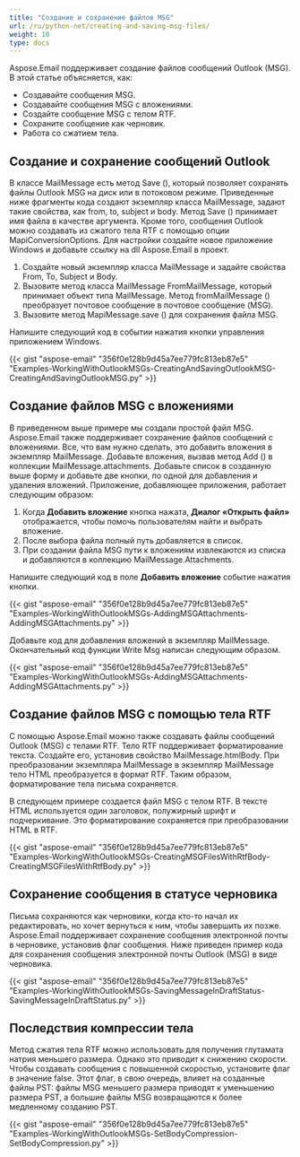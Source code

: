 ```yaml
---
title: "Создание и сохранение файлов MSG"
url: /ru/python-net/creating-and-saving-msg-files/
weight: 10
type: docs
---
```



Aspose.Email поддерживает создание файлов сообщений Outlook (MSG). В этой статье объясняется, как:

- Создавайте сообщения MSG.
- Создавайте сообщения MSG с вложениями.
- Создайте сообщение MSG с телом RTF.
- Сохраните сообщение как черновик.
- Работа со сжатием тела.
## **Создание и сохранение сообщений Outlook**
В классе MailMessage есть метод Save (), который позволяет сохранять файлы Outlook MSG на диск или в потоковом режиме. Приведенные ниже фрагменты кода создают экземпляр класса MailMessage, задают такие свойства, как from, to, subject и body. Метод Save () принимает имя файла в качестве аргумента. Кроме того, сообщения Outlook можно создавать из сжатого тела RTF с помощью опции MapiConversionOptions. Для настройки создайте новое приложение Windows и добавьте ссылку на dll Aspose.Email в проект.

1. Создайте новый экземпляр класса MailMessage и задайте свойства From, To, Subject и Body.
1. Вызовите метод класса MailMessage FromMailMessage, который принимает объект типа MailMessage. Метод fromMailMessage () преобразует почтовое сообщение в почтовое сообщение (MSG).
1. Вызовите метод MapiMessage.save () для сохранения файла MSG.

Напишите следующий код в событии нажатия кнопки управления приложением Windows.



{{< gist "aspose-email" "356f0e128b9d45a7ee779fc813eb87e5" "Examples-WorkingWithOutlookMSGs-CreatingAndSavingOutlookMSG-CreatingAndSavingOutlookMSG.py" >}}
## **Создание файлов MSG с вложениями**
В приведенном выше примере мы создали простой файл MSG. Aspose.Email также поддерживает сохранение файлов сообщений с вложениями. Все, что вам нужно сделать, это добавить вложения в экземпляр MailMessage. Добавьте вложения, вызвав метод Add () в коллекции MailMessage.attachments. Добавьте список в созданную выше форму и добавьте две кнопки, по одной для добавления и удаления вложений. Приложение, добавляющее приложения, работает следующим образом:

1. Когда **Добавить вложение** кнопка нажата, **Диалог «Открыть файл»** отображается, чтобы помочь пользователям найти и выбрать вложение.
1. После выбора файла полный путь добавляется в список.
1. При создании файла MSG пути к вложениям извлекаются из списка и добавляются в коллекцию MailMessage.Attachments.

Напишите следующий код в поле **Добавить вложение** событие нажатия кнопки.



{{< gist "aspose-email" "356f0e128b9d45a7ee779fc813eb87e5" "Examples-WorkingWithOutlookMSGs-AddingMSGAttachments-AddingMSGAttachments.py" >}}

Добавьте код для добавления вложений в экземпляр MailMessage. Окончательный код функции Write Msg написан следующим образом.

{{< gist "aspose-email" "356f0e128b9d45a7ee779fc813eb87e5" "Examples-WorkingWithOutlookMSGs-AddingMSGAttachments-AddingMSGAttachments.py" >}}


## **Создание файлов MSG с помощью тела RTF**
С помощью Aspose.Email можно также создавать файлы сообщений Outlook (MSG) с телами RTF. Тело RTF поддерживает форматирование текста. Создайте его, установив свойство MailMessage.htmlBody. При преобразовании экземпляра MailMessage в экземпляр MailMessage тело HTML преобразуется в формат RTF. Таким образом, форматирование тела письма сохраняется.

В следующем примере создается файл MSG с телом RTF. В тексте HTML используется один заголовок, полужирный шрифт и подчеркивание. Это форматирование сохраняется при преобразовании HTML в RTF.



{{< gist "aspose-email" "356f0e128b9d45a7ee779fc813eb87e5" "Examples-WorkingWithOutlookMSGs-CreatingMSGFilesWithRtfBody-CreatingMSGFilesWithRtfBody.py" >}}
## **Сохранение сообщения в статусе черновика**
Письма сохраняются как черновики, когда кто-то начал их редактировать, но хочет вернуться к ним, чтобы завершить их позже. Aspose.Email поддерживает сохранение сообщения электронной почты в черновике, установив флаг сообщения. Ниже приведен пример кода для сохранения сообщения электронной почты Outlook (MSG) в виде черновика.



{{< gist "aspose-email" "356f0e128b9d45a7ee779fc813eb87e5" "Examples-WorkingWithOutlookMSGs-SavingMessageInDraftStatus-SavingMessageInDraftStatus.py" >}}
## **Последствия компрессии тела**
Метод сжатия тела RTF можно использовать для получения глутамата натрия меньшего размера. Однако это приводит к снижению скорости. Чтобы создавать сообщения с повышенной скоростью, установите флаг в значение false. Этот флаг, в свою очередь, влияет на созданные файлы PST: файлы MSG меньшего размера приводят к уменьшению размера PST, а большие файлы MSG возвращаются к более медленному созданию PST.



{{< gist "aspose-email" "356f0e128b9d45a7ee779fc813eb87e5" "Examples-WorkingWithOutlookMSGs-SetBodyCompression-SetBodyCompression.py" >}}



